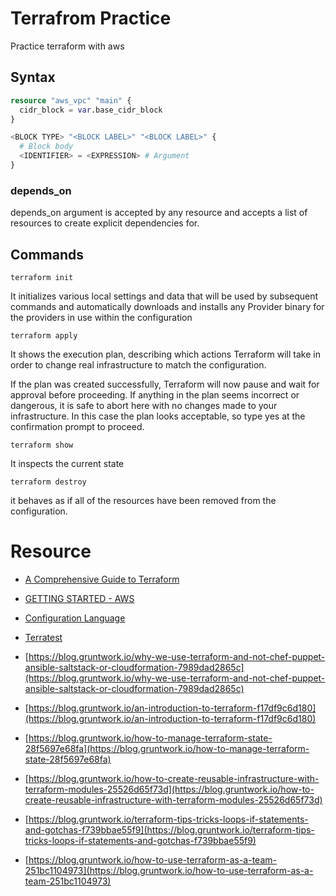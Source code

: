 # Terrafrom Practice

Practice terraform with aws

## Syntax
```terraform
resource "aws_vpc" "main" {
  cidr_block = var.base_cidr_block
}

<BLOCK TYPE> "<BLOCK LABEL>" "<BLOCK LABEL>" {
  # Block body
  <IDENTIFIER> = <EXPRESSION> # Argument
}
```

### depends_on

depends_on argument is accepted by any resource and accepts a list of resources to create explicit dependencies for.

## Commands
```shell
terraform init
```
It initializes various local settings and data that will be used by subsequent commands and automatically downloads and installs any Provider binary for the providers in use within the configuration

```
terraform apply
```
It shows the execution plan, describing which actions Terraform will take in order to change real infrastructure to match the configuration.

If the plan was created successfully, Terraform will now pause and wait for approval before proceeding. If anything in the plan seems incorrect or dangerous, it is safe to abort here with no changes made to your infrastructure. In this case the plan looks acceptable, so type yes at the confirmation prompt to proceed.

```
terraform show
```
It inspects the current state

```
terraform destroy
```
it behaves as if all of the resources have been removed from the configuration.


# Resource
- [A Comprehensive Guide to Terraform](https://blog.gruntwork.io/a-comprehensive-guide-to-terraform-b3d32832baca)
- [GETTING STARTED - AWS](https://learn.hashicorp.com/terraform/getting-started/install)
- [Configuration Language](https://www.terraform.io/docs/configuration/index.html)
- [Terratest](https://www.facebook.com/smalltown0110/posts/2355014914510602)

- [https://blog.gruntwork.io/why-we-use-terraform-and-not-chef-puppet-ansible-saltstack-or-cloudformation-7989dad2865c](https://blog.gruntwork.io/why-we-use-terraform-and-not-chef-puppet-ansible-saltstack-or-cloudformation-7989dad2865c)
- [https://blog.gruntwork.io/an-introduction-to-terraform-f17df9c6d180](https://blog.gruntwork.io/an-introduction-to-terraform-f17df9c6d180)
- [https://blog.gruntwork.io/how-to-manage-terraform-state-28f5697e68fa](https://blog.gruntwork.io/how-to-manage-terraform-state-28f5697e68fa)
- [https://blog.gruntwork.io/how-to-create-reusable-infrastructure-with-terraform-modules-25526d65f73d](https://blog.gruntwork.io/how-to-create-reusable-infrastructure-with-terraform-modules-25526d65f73d)
- [https://blog.gruntwork.io/terraform-tips-tricks-loops-if-statements-and-gotchas-f739bbae55f9](https://blog.gruntwork.io/terraform-tips-tricks-loops-if-statements-and-gotchas-f739bbae55f9)
- [https://blog.gruntwork.io/how-to-use-terraform-as-a-team-251bc1104973](https://blog.gruntwork.io/how-to-use-terraform-as-a-team-251bc1104973)
